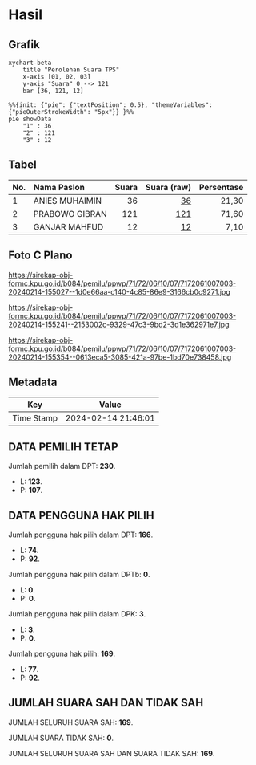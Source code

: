 # Hasil

## Grafik

```mermaid
xychart-beta
    title "Perolehan Suara TPS"
    x-axis [01, 02, 03]
    y-axis "Suara" 0 --> 121
    bar [36, 121, 12]
```

```mermaid
%%{init: {"pie": {"textPosition": 0.5}, "themeVariables": {"pieOuterStrokeWidth": "5px"}} }%%
pie showData
    "1" : 36
    "2" : 121
    "3" : 12
```

## Tabel

| No. | Nama Paslon    | Suara | Suara (raw) | Persentase |
|:--- |:-------------- | -----:| -----------:| ----------:|
| 1   | ANIES MUHAIMIN | 36    | [36][p-1]   | 21,30      |
| 2   | PRABOWO GIBRAN | 121   | [121][p-2]  | 71,60      |
| 3   | GANJAR MAHFUD  | 12    | [12][p-3]   | 7,10       |


[p-1]: https://github.com/gigit-pemilu/pemilu-2024-71-sulawesi-utara/blob/main/pilpres/hitung-suara/sub/71-sulawesi-utara/sub/72-kota-bitung/sub/06-girian/sub/1007-wangurer/sub/003-tps/sub/paslon-1.txt
[p-2]: https://github.com/gigit-pemilu/pemilu-2024-71-sulawesi-utara/blob/main/pilpres/hitung-suara/sub/71-sulawesi-utara/sub/72-kota-bitung/sub/06-girian/sub/1007-wangurer/sub/003-tps/sub/paslon-2.txt
[p-3]: https://github.com/gigit-pemilu/pemilu-2024-71-sulawesi-utara/blob/main/pilpres/hitung-suara/sub/71-sulawesi-utara/sub/72-kota-bitung/sub/06-girian/sub/1007-wangurer/sub/003-tps/sub/paslon-3.txt

## Foto C Plano

https://sirekap-obj-formc.kpu.go.id/b084/pemilu/ppwp/71/72/06/10/07/7172061007003-20240214-155027--1d0e66aa-c140-4c85-86e9-3166cb0c9271.jpg

https://sirekap-obj-formc.kpu.go.id/b084/pemilu/ppwp/71/72/06/10/07/7172061007003-20240214-155241--2153002c-9329-47c3-9bd2-3d1e362971e7.jpg

https://sirekap-obj-formc.kpu.go.id/b084/pemilu/ppwp/71/72/06/10/07/7172061007003-20240214-155354--0613eca5-3085-421a-97be-1bd70e738458.jpg


## Metadata

| Key        | Value               |
| ---------- | ------------------- |
| Time Stamp | 2024-02-14 21:46:01 |


## DATA PEMILIH TETAP

Jumlah pemilih dalam DPT: **230**.
 * L: **123**.
 * P: **107**.

## DATA PENGGUNA HAK PILIH

Jumlah pengguna hak pilih dalam DPT: **166**.
 * L: **74**.
 * P: **92**.

Jumlah pengguna hak pilih dalam DPTb: **0**.
 * L: **0**.
 * P: **0**.

Jumlah pengguna hak pilih dalam DPK: **3**.
 * L: **3**.
 * P: **0**.

Jumlah pengguna hak pilih: **169**.
 * L: **77**.
 * P: **92**.

## JUMLAH SUARA SAH DAN TIDAK SAH

JUMLAH SELURUH SUARA SAH: **169**.

JUMLAH SUARA TIDAK SAH: **0**.

JUMLAH SELURUH SUARA SAH DAN SUARA TIDAK SAH: **169**.


